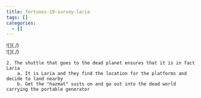 ```yaml
---
title: fortunes-10-survey-laria
tags: []
categories:
  - []
---
```

<!-- more --><div class="embedded-image-left">![](./)</div><div class="embedded-image-right">![](./)</div>

	2. The shuttle that goes to the dead planet ensures that it is in fact Laria
		a. It is Laria and they find the location for the platforms and decide to land nearby
		b. Get the "hazmat" suits on and go out into the dead world carrying the portable generator
